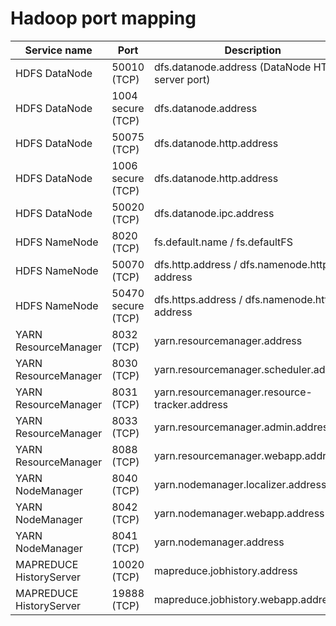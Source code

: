 # Hadoop port mapping

Service name            | Port                  | Description   
----------------------- | --------------------- | ------------------------------
HDFS DataNode           | 50010 (TCP)           | dfs.datanode.address (DataNode HTTP server port)
HDFS DataNode           | 1004 secure (TCP)     | dfs.datanode.address
HDFS DataNode           | 50075 (TCP)           | dfs.datanode.http.address
HDFS DataNode           | 1006 secure (TCP)     | dfs.datanode.http.address
HDFS DataNode           | 50020 (TCP)           | dfs.datanode.ipc.address
HDFS NameNode           | 8020 (TCP)            | fs.default.name / fs.defaultFS
HDFS NameNode           | 50070 (TCP)           | dfs.http.address / dfs.namenode.http-address
HDFS NameNode           | 50470 secure (TCP)    | dfs.https.address / dfs.namenode.https-address
YARN ResourceManager    | 8032 (TCP)            | yarn.resourcemanager.address
YARN ResourceManager    | 8030 (TCP)            | yarn.resourcemanager.scheduler.address
YARN ResourceManager    | 8031 (TCP)            | yarn.resourcemanager.resource-tracker.address
YARN ResourceManager    | 8033 (TCP)            | yarn.resourcemanager.admin.address
YARN ResourceManager    | 8088 (TCP)            | yarn.resourcemanager.webapp.address
YARN NodeManager        | 8040 (TCP)            | yarn.nodemanager.localizer.address
YARN NodeManager        | 8042 (TCP)            | yarn.nodemanager.webapp.address
YARN NodeManager        | 8041 (TCP)            | yarn.nodemanager.address
MAPREDUCE HistoryServer | 10020 (TCP)           | mapreduce.jobhistory.address
MAPREDUCE HistoryServer | 19888 (TCP)           | mapreduce.jobhistory.webapp.address

